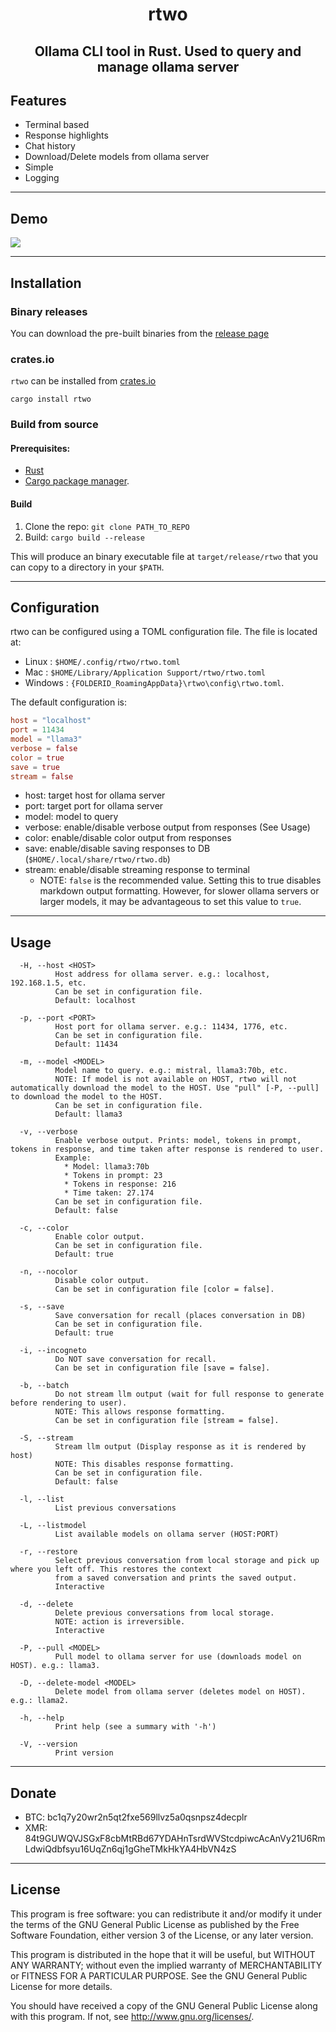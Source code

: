 <div align="center">
  <h1> rtwo </h1>
  <h2> Ollama CLI tool in Rust. Used to query and manage ollama server </h2>
</div>


## Features

- Terminal based
- Response highlights
- Chat history
- Download/Delete models from ollama server
- Simple
- Logging

_________

## Demo

<img src="https://github.com/jandrus/rtwo/blob/main/demo/demo.gif?raw=true">

_________

## Installation

### Binary releases

You can download the pre-built binaries from the [release page](https://github.com/jandrus/rtwo/releases)

### crates.io
`rtwo` can be installed from [crates.io](https://crates.io/crates/rtwo)

```shell
cargo install rtwo
```

### Build from source

#### Prerequisites:
- [Rust](https://www.rust-lang.org/) 
- [Cargo package manager](https://doc.rust-lang.org/cargo/).

#### Build

1. Clone the repo: ```git clone PATH_TO_REPO```
2. Build: ```cargo build --release```

This will produce an binary executable file at `target/release/rtwo` that you can copy to a directory in your `$PATH`.

_________

## Configuration

rtwo can be configured using a TOML configuration file. The file is located at:
- Linux : `$HOME/.config/rtwo/rtwo.toml`
- Mac : `$HOME/Library/Application Support/rtwo/rtwo.toml`
- Windows : `{FOLDERID_RoamingAppData}\rtwo\config\rtwo.toml`.

The default configuration is:
``` toml
host = "localhost"
port = 11434
model = "llama3"
verbose = false
color = true
save = true
stream = false
```

- host:    target host for ollama server
- port:    target port for ollama server
- model:   model to query
- verbose: enable/disable verbose output from responses (See Usage)
- color:   enable/disable color output from responses
- save:    enable/disable saving responses to DB (`$HOME/.local/share/rtwo/rtwo.db`)
- stream:  enable/disable streaming response to terminal
  - NOTE: `false` is the recommended value. Setting this to true disables markdown output formatting. However, for slower ollama servers or larger models, it may be advantageous to set this value to `true`.

_________

## Usage
``` shell
  -H, --host <HOST>
          Host address for ollama server. e.g.: localhost, 192.168.1.5, etc.
          Can be set in configuration file.
          Default: localhost

  -p, --port <PORT>
          Host port for ollama server. e.g.: 11434, 1776, etc.
          Can be set in configuration file.
          Default: 11434

  -m, --model <MODEL>
          Model name to query. e.g.: mistral, llama3:70b, etc.
          NOTE: If model is not available on HOST, rtwo will not automatically download the model to the HOST. Use "pull" [-P, --pull] to download the model to the HOST.
          Can be set in configuration file.
          Default: llama3

  -v, --verbose
          Enable verbose output. Prints: model, tokens in prompt, tokens in response, and time taken after response is rendered to user.
          Example:
          	* Model: llama3:70b
          	* Tokens in prompt: 23
          	* Tokens in response: 216
          	* Time taken: 27.174
          Can be set in configuration file.
          Default: false

  -c, --color
          Enable color output.
          Can be set in configuration file.
          Default: true

  -n, --nocolor
          Disable color output.
          Can be set in configuration file [color = false].

  -s, --save
          Save conversation for recall (places conversation in DB)
          Can be set in configuration file.
          Default: true

  -i, --incogneto
          Do NOT save conversation for recall.
          Can be set in configuration file [save = false].

  -b, --batch
          Do not stream llm output (wait for full response to generate before rendering to user).
          NOTE: This allows response formatting.
          Can be set in configuration file [stream = false].

  -S, --stream
          Stream llm output (Display response as it is rendered by host)
          NOTE: This disables response formatting.
          Can be set in configuration file.
          Default: false

  -l, --list
          List previous conversations

  -L, --listmodel
          List available models on ollama server (HOST:PORT)

  -r, --restore
          Select previous conversation from local storage and pick up where you left off. This restores the context
          from a saved conversation and prints the saved output.
          Interactive

  -d, --delete
          Delete previous conversations from local storage.
          NOTE: action is irreversible.
          Interactive

  -P, --pull <MODEL>
          Pull model to ollama server for use (downloads model on HOST). e.g.: llama3.

  -D, --delete-model <MODEL>
          Delete model from ollama server (deletes model on HOST). e.g.: llama2.

  -h, --help
          Print help (see a summary with '-h')

  -V, --version
          Print version
```

_________

## Donate
- BTC: bc1q7y20wr2n5qt2fxe569llvz5a0qsnpsz4decplr
- XMR: 84t9GUWQVJSGxF8cbMtRBd67YDAHnTsrdWVStcdpiwcAcAnVy21U6RmLdwiQdbfsyu16UqZn6qj1gGheTMkHkYA4HbVN4zS

_________

## License

This program is free software: you can redistribute it and/or modify
it under the terms of the GNU General Public License as published by
the Free Software Foundation, either version 3 of the License, or
any later version.

This program is distributed in the hope that it will be useful,
but WITHOUT ANY WARRANTY; without even the implied warranty of
MERCHANTABILITY or FITNESS FOR A PARTICULAR PURPOSE.  See the
GNU General Public License for more details.

You should have received a copy of the GNU General Public License
along with this program.  If not, see <http://www.gnu.org/licenses/>.
